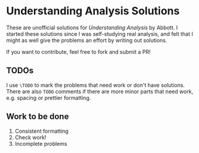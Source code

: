 # Understanding Analysis Solutions

These are unofficial solutions for _Understanding Analysis_ by Abbott.
I started these solutions since I was self-studying real analysis,
and felt that I might as well give the problems an effort by writing
out solutions.

If you want to contribute, feel free to fork and submit a PR!

## TODOs

I use `\TODO` to mark the problems that need work or don't have solutions.
There are also `TODO` comments if there are more minor parts that need work, e.g. spacing or prettier formatting.

## Work to be done

1. Consistent formatting
2. Check work!
3. Incomplete problems
